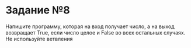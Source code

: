 # Задание №8
Напишите программу, которая на вход получает число, а на выход возвращает True, если число целое и False во всех остальных случаях. Не используйте ветвления
